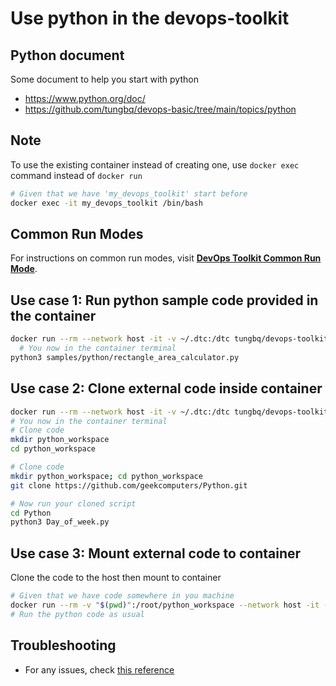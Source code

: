 # Use python in the devops-toolkit

## Python document

Some document to help you start with python

- <https://www.python.org/doc/>
- <https://github.com/tungbq/devops-basic/tree/main/topics/python>

## Note

To use the existing container instead of creating one, use `docker exec` command instead of `docker run`

```bash
# Given that we have 'my_devops_toolkit' start before
docker exec -it my_devops_toolkit /bin/bash
```

## Common Run Modes

For instructions on common run modes, visit [**DevOps Toolkit Common Run Mode**](../usage/run_mode.md).

## Use case 1: Run python sample code provided in the container

```bash
docker run --rm --network host -it -v ~/.dtc:/dtc tungbq/devops-toolkit:latest
  # You now in the container terminal
python3 samples/python/rectangle_area_calculator.py
```

## Use case 2: Clone external code inside container

```bash
docker run --rm --network host -it -v ~/.dtc:/dtc tungbq/devops-toolkit:latest
# You now in the container terminal
# Clone code
mkdir python_workspace
cd python_workspace

# Clone code
mkdir python_workspace; cd python_workspace
git clone https://github.com/geekcomputers/Python.git

# Now run your cloned script
cd Python
python3 Day_of_week.py
```

## Use case 3: Mount external code to container

Clone the code to the host then mount to container

```bash
# Given that we have code somewhere in you machine
docker run --rm -v "$(pwd)":/root/python_workspace --network host -it -v ~/.dtc:/dtc tungbq/devops-toolkit:latest
# Run the python code as usual
```

## Troubleshooting

- For any issues, check [this reference](../troubleshooting/TROUBLESHOOTING.md)
